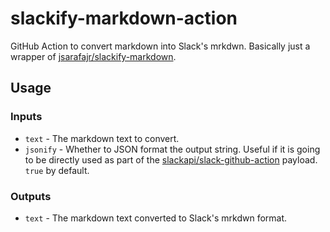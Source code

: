 # slackify-markdown-action
GitHub Action to convert markdown into Slack's mrkdwn. Basically just a wrapper of [jsarafajr/slackify-markdown](https://github.com/jsarafajr/slackify-markdown).

## Usage

### Inputs

* `text` - The markdown text to convert.
* `jsonify` - Whether to JSON format the output string. Useful if it is going
to be directly used as part of the
[slackapi/slack-github-action](https://github.com/marketplace/actions/slack-send)
payload. `true` by default.

### Outputs

* `text` - The markdown text converted to Slack's mrkdwn format.
